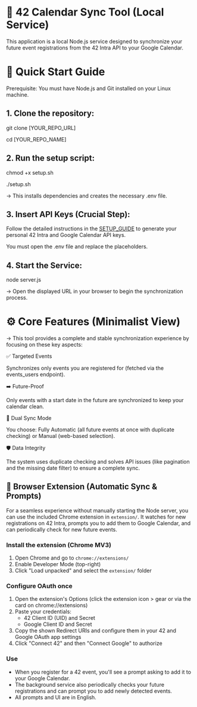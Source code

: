 # 📅 42 Calendar Sync Tool (Local Service)

This application is a local Node.js service designed to synchronize your future event registrations from the 42 Intra API to your Google Calendar.

# 🚀 Quick Start Guide

Prerequisite: You must have Node.js and Git installed on your Linux machine.

## 1. Clone the repository:

git clone [YOUR_REPO_URL]

cd [YOUR_REPO_NAME]


## 2. Run the setup script:

chmod +x setup.sh

./setup.sh

-> This installs dependencies and creates the necessary .env file.


## 3. Insert API Keys (Crucial Step):

Follow the detailed instructions in the [SETUP_GUIDE](SETUP_GUIDE.md) to generate your personal 42 Intra and Google Calendar API keys. 

You must open the .env file and replace the placeholders.


## 4. Start the Service:

node server.js

-> Open the displayed URL in your browser to begin the synchronization process.


# ⚙️ Core Features (Minimalist View)

-> This tool provides a complete and stable synchronization experience by focusing on these key aspects:


✅ Targeted Events

Synchronizes only events you are registered for (fetched via the events_users endpoint).

➡️ Future-Proof

Only events with a start date in the future are synchronized to keep your calendar clean.

🔄 Dual Sync Mode

You choose: Fully Automatic (all future events at once with duplicate checking) or Manual (web-based selection).

🛡️ Data Integrity

The system uses duplicate checking and solves API issues (like pagination and the missing date filter) to ensure a complete sync.


## 🧩 Browser Extension (Automatic Sync & Prompts)

For a seamless experience without manually starting the Node server, you can use the included Chrome extension in `extension/`. It watches for new registrations on 42 Intra, prompts you to add them to Google Calendar, and can periodically check for new future events.

### Install the extension (Chrome MV3)

1. Open Chrome and go to `chrome://extensions/`
2. Enable Developer Mode (top-right)
3. Click "Load unpacked" and select the `extension/` folder

### Configure OAuth once

1. Open the extension's Options (click the extension icon > gear or via the card on chrome://extensions)
2. Paste your credentials:
   - 42 Client ID (UID) and Secret
   - Google Client ID and Secret
3. Copy the shown Redirect URIs and configure them in your 42 and Google OAuth app settings
4. Click "Connect 42" and then "Connect Google" to authorize

### Use

- When you register for a 42 event, you'll see a prompt asking to add it to your Google Calendar.
- The background service also periodically checks your future registrations and can prompt you to add newly detected events.
- All prompts and UI are in English.

